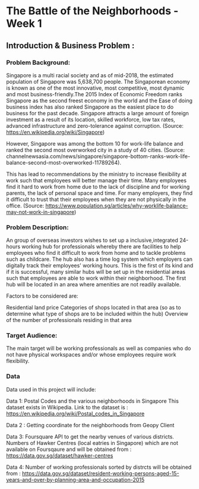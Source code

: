 # The Battle of the Neighborhoods - Week 1

## Introduction & Business Problem :

### Problem Background:

Singapore is a multi racial society and as of mid-2018, the estimated population of Singapore was 5,638,700 people. 
The Singaporean economy is known as one of the most innovative, most competitive, most dynamic and most business-friendly.The 2015 Index of Economic Freedom ranks Singapore as the second freest economy in the world and the Ease of doing business index has also ranked Singapore as the easiest place to do business for the past decade. Singapore attracts a large amount of foreign investment as a result of its location, skilled workforce, low tax rates, advanced infrastructure and zero-tolerance against corruption. 
(Source: https://en.wikipedia.org/wiki/Singapore) 

However, Singapore was among the bottom 10 for work-life balance and ranked the second most overworked city in a study of 40 cities. (Source: channelnewsasia.com/news/singapore/singapore-bottom-ranks-work-life-balance-second-most-overworked-11789264). 

This has lead to recommendations by the ministry to increase flexibility at work such that employees will better manage their time. Many employees find it hard to work from home due to the lack of discipline and for working parents, the lack of personal space and time. For many employers, they find it difficult to trust that their employees when they are not physically in the office. (Source: https://www.population.sg/articles/why-worklife-balance-may-not-work-in-singapore)

### Problem Description:
An group of overseas investors wishes to set up a inclusive,integrated 24-hours working hub for professionals whereby there are facilities to help employees who find it difficult to work from home and to tackle problems such as childcare. The hub also has a time log system which employers can digitally track their employees' working hours. This is the first of its kind and if it is successful, many similar hubs will be set up in the residential areas such that employees are able to work within their neighborhood. The first hub will be located in an area where amenities are not readily available. 

Factors to be considered are: 

Residential land price 
Categories of shops located in that area (so as to determine what type of shops are to be included within the hub) 
Overview of the number of professionals residing in that area


### Target Audience:
The main target will be working professionals as well as companies who do not have physical workspaces and/or whose employees require work flexibility. 


### Data
Data used in this project will include: 

Data 1: 
Postal Codes and the various neighborhoods in Singapore
This dataset exists in Wikipedia. Link to the dataset is : https://en.wikipedia.org/wiki/Postal_codes_in_Singapore

Data 2 : 
Getting coordinate for the neighborhoods from Geopy Client

Data 3: 
Foursquare API to get the nearby venues of various districts. 
Numbers of Hawker Centres (local eatries in Singapore) which are not available on Foursqaure and will be obtained from : https://data.gov.sg/dataset/hawker-centres

Data 4: 
Number of working professionals sorted by distrcts will be obtained from : https://data.gov.sg/dataset/resident-working-persons-aged-15-years-and-over-by-planning-area-and-occupation-2015




